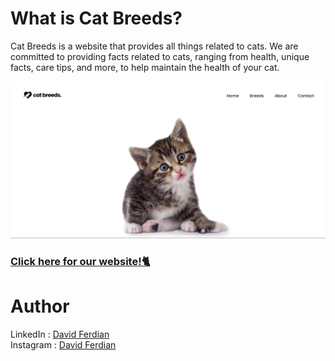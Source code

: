 # What is Cat Breeds?
Cat Breeds is a website that provides all things related to cats. We are committed to providing facts related to cats, ranging from health, unique facts, care tips, and more, to help maintain the health of your cat.

![mainPage](./images/mainPageWebsite.png)

### [Click here for our website!🐈](https://cat-breeds-eosin.vercel.app/)

# Author
LinkedIn : [David Ferdian](https://www.linkedin.com/in/davidferdian)<br>
Instagram : [David Ferdian](https://www.instagram.com/david_f.h/)